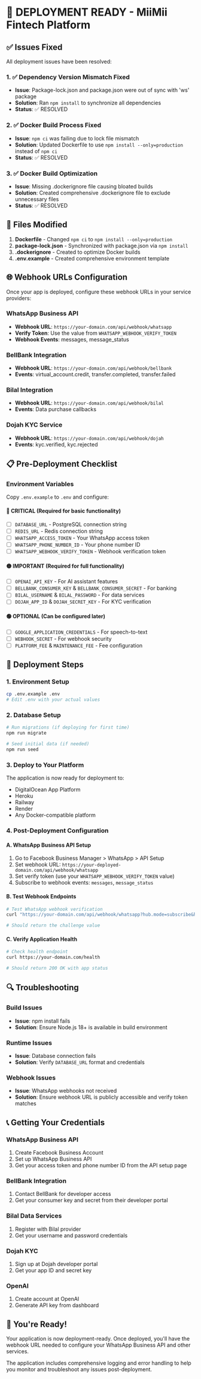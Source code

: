 # 🚀 DEPLOYMENT READY - MiiMii Fintech Platform

## ✅ Issues Fixed

All deployment issues have been resolved:

### 1. ✅ Dependency Version Mismatch Fixed
- **Issue**: Package-lock.json and package.json were out of sync with 'ws' package
- **Solution**: Ran `npm install` to synchronize all dependencies
- **Status**: ✅ RESOLVED

### 2. ✅ Docker Build Process Fixed
- **Issue**: `npm ci` was failing due to lock file mismatch
- **Solution**: Updated Dockerfile to use `npm install --only=production` instead of `npm ci`
- **Status**: ✅ RESOLVED

### 3. ✅ Docker Build Optimization
- **Issue**: Missing .dockerignore file causing bloated builds
- **Solution**: Created comprehensive .dockerignore file to exclude unnecessary files
- **Status**: ✅ RESOLVED

## 🔧 Files Modified

1. **Dockerfile** - Changed `npm ci` to `npm install --only=production`
2. **package-lock.json** - Synchronized with package.json via `npm install`
3. **.dockerignore** - Created to optimize Docker builds
4. **.env.example** - Created comprehensive environment template

## 🌐 Webhook URLs Configuration

Once your app is deployed, configure these webhook URLs in your service providers:

### WhatsApp Business API
- **Webhook URL**: `https://your-domain.com/api/webhook/whatsapp`
- **Verify Token**: Use the value from `WHATSAPP_WEBHOOK_VERIFY_TOKEN`
- **Webhook Events**: messages, message_status

### BellBank Integration
- **Webhook URL**: `https://your-domain.com/api/webhook/bellbank`
- **Events**: virtual_account.credit, transfer.completed, transfer.failed

### Bilal Integration
- **Webhook URL**: `https://your-domain.com/api/webhook/bilal`
- **Events**: Data purchase callbacks

### Dojah KYC Service
- **Webhook URL**: `https://your-domain.com/api/webhook/dojah`
- **Events**: kyc.verified, kyc.rejected

## 📋 Pre-Deployment Checklist

### Environment Variables
Copy `.env.example` to `.env` and configure:

#### 🔴 CRITICAL (Required for basic functionality)
- [ ] `DATABASE_URL` - PostgreSQL connection string
- [ ] `REDIS_URL` - Redis connection string
- [ ] `WHATSAPP_ACCESS_TOKEN` - Your WhatsApp access token
- [ ] `WHATSAPP_PHONE_NUMBER_ID` - Your phone number ID
- [ ] `WHATSAPP_WEBHOOK_VERIFY_TOKEN` - Webhook verification token

#### 🟡 IMPORTANT (Required for full functionality)
- [ ] `OPENAI_API_KEY` - For AI assistant features
- [ ] `BELLBANK_CONSUMER_KEY` & `BELLBANK_CONSUMER_SECRET` - For banking
- [ ] `BILAL_USERNAME` & `BILAL_PASSWORD` - For data services
- [ ] `DOJAH_APP_ID` & `DOJAH_SECRET_KEY` - For KYC verification

#### 🟢 OPTIONAL (Can be configured later)
- [ ] `GOOGLE_APPLICATION_CREDENTIALS` - For speech-to-text
- [ ] `WEBHOOK_SECRET` - For webhook security
- [ ] `PLATFORM_FEE` & `MAINTENANCE_FEE` - Fee configuration

## 🚀 Deployment Steps

### 1. Environment Setup
```bash
cp .env.example .env
# Edit .env with your actual values
```

### 2. Database Setup
```bash
# Run migrations (if deploying for first time)
npm run migrate

# Seed initial data (if needed)
npm run seed
```

### 3. Deploy to Your Platform
The application is now ready for deployment to:
- DigitalOcean App Platform
- Heroku
- Railway
- Render
- Any Docker-compatible platform

### 4. Post-Deployment Configuration

#### A. WhatsApp Business API Setup
1. Go to Facebook Business Manager > WhatsApp > API Setup
2. Set webhook URL: `https://your-deployed-domain.com/api/webhook/whatsapp`
3. Set verify token (use your `WHATSAPP_WEBHOOK_VERIFY_TOKEN` value)
4. Subscribe to webhook events: `messages`, `message_status`

#### B. Test Webhook Endpoints
```bash
# Test WhatsApp webhook verification
curl "https://your-domain.com/api/webhook/whatsapp?hub.mode=subscribe&hub.verify_token=YOUR_VERIFY_TOKEN&hub.challenge=test"

# Should return the challenge value
```

#### C. Verify Application Health
```bash
# Check health endpoint
curl https://your-domain.com/health

# Should return 200 OK with app status
```

## 🔍 Troubleshooting

### Build Issues
- **Issue**: npm install fails
- **Solution**: Ensure Node.js 18+ is available in build environment

### Runtime Issues
- **Issue**: Database connection fails
- **Solution**: Verify `DATABASE_URL` format and credentials

### Webhook Issues
- **Issue**: WhatsApp webhooks not received
- **Solution**: Ensure webhook URL is publicly accessible and verify token matches

## 📞 Getting Your Credentials

### WhatsApp Business API
1. Create Facebook Business Account
2. Set up WhatsApp Business API
3. Get your access token and phone number ID from the API setup page

### BellBank Integration
1. Contact BellBank for developer access
2. Get your consumer key and secret from their developer portal

### Bilal Data Services
1. Register with Bilal provider
2. Get your username and password credentials

### Dojah KYC
1. Sign up at Dojah developer portal
2. Get your app ID and secret key

### OpenAI
1. Create account at OpenAI
2. Generate API key from dashboard

## 🎉 You're Ready!

Your application is now deployment-ready. Once deployed, you'll have the webhook URL needed to configure your WhatsApp Business API and other services.

The application includes comprehensive logging and error handling to help you monitor and troubleshoot any issues post-deployment.
